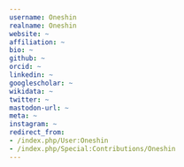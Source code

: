 ```yaml
---
username: Oneshin
realname: Oneshin
website: ~
affiliation: ~
bio: ~
github: ~
orcid: ~
linkedin: ~
googlescholar: ~
wikidata: ~
twitter: ~
mastodon-url: ~
meta: ~
instagram: ~
redirect_from:
- /index.php/User:Oneshin
- /index.php/Special:Contributions/Oneshin
---
```

